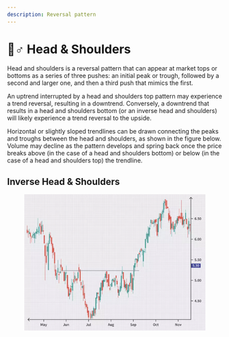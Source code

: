 ```yaml
---
description: Reversal pattern
---
```


# 🙎♂ Head & Shoulders

Head and shoulders is a reversal pattern that can appear at market tops or bottoms as a series of three pushes: an initial peak or trough, followed by a second and larger one, and then a third push that mimics the first.

An uptrend interrupted by a head and shoulders top pattern may experience a trend reversal, resulting in a downtrend. Conversely, a downtrend that results in a head and shoulders bottom (or an inverse head and shoulders) will likely experience a trend reversal to the upside.

Horizontal or slightly sloped trendlines can be drawn connecting the peaks and troughs between the head and shoulders, as shown in the figure below. Volume may decline as the pattern develops and spring back once the price breaks above (in the case of a head and shoulders bottom) or below (in the case of a head and shoulders top) the trendline.

## Inverse Head & Shoulders

<figure><img src="../../.gitbook/assets/image (18).png" alt=""><figcaption></figcaption></figure>

